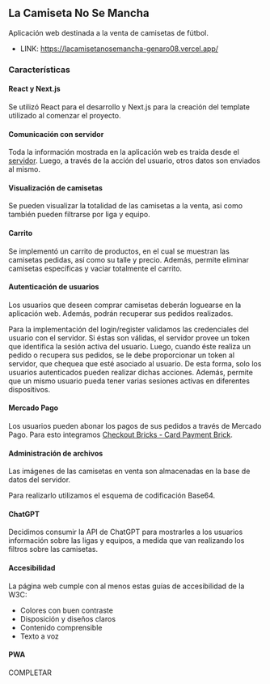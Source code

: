 ## La Camiseta No Se Mancha

Aplicación web destinada a la venta de camisetas de fútbol.

- LINK: https://lacamisetanosemancha-genaro08.vercel.app/

### Características

#### React y Next.js
Se utilizó React para el desarrollo y Next.js para la creación del template utilizado al comenzar el proyecto.

#### Comunicación con servidor
Toda la información mostrada en la aplicación web es traida desde el [servidor](https://garcia-sanchez-laravel-genaro08.vercel.app/). Luego, a través de la acción del usuario, otros datos son enviados al mismo.

#### Visualización de camisetas
Se pueden visualizar la totalidad de las camisetas a la venta, asi como también pueden filtrarse por liga y equipo.

#### Carrito
Se implementó un carrito de productos, en el cual se muestran las camisetas pedidas, así como su talle y precio. Además, permite eliminar camisetas específicas y vaciar totalmente el carrito.

#### Autenticación de usuarios
Los usuarios que deseen comprar camisetas deberán loguearse en la aplicación web. Además, podrán recuperar sus pedidos realizados.

Para la implementación del login/register validamos las credenciales del usuario con el servidor. Si éstas son válidas, el servidor provee un token que identifica la sesión activa del usuario. Luego, cuando éste realiza un pedido o recupera sus pedidos, se le debe proporcionar un token al servidor, que chequea que esté asociado al usuario. De esta forma, solo los usuarios autenticados pueden realizar dichas acciones. Además, permite que un mismo usuario pueda tener varias sesiones activas en diferentes dispositivos.

#### Mercado Pago
Los usuarios pueden abonar los pagos de sus pedidos a través de Mercado Pago.
Para esto integramos [Checkout Bricks - Card Payment Brick](https://www.mercadopago.com.ar/developers/es/docs/checkout-bricks/card-payment-brick/introduction).

#### Administración de archivos
Las imágenes de las camisetas en venta son almacenadas en la base de datos del servidor.

Para realizarlo utilizamos el esquema de codificación Base64.

#### ChatGPT
Decidimos consumir la API de ChatGPT para mostrarles a los usuarios información sobre las ligas y equipos, a medida que van realizando los filtros sobre las camisetas.

#### Accesibilidad
La página web cumple con al menos estas guías de accesibilidad de la W3C:
- Colores con buen contraste
- Disposición y diseños claros
- Contenido comprensible
- Texto a voz

#### PWA
COMPLETAR